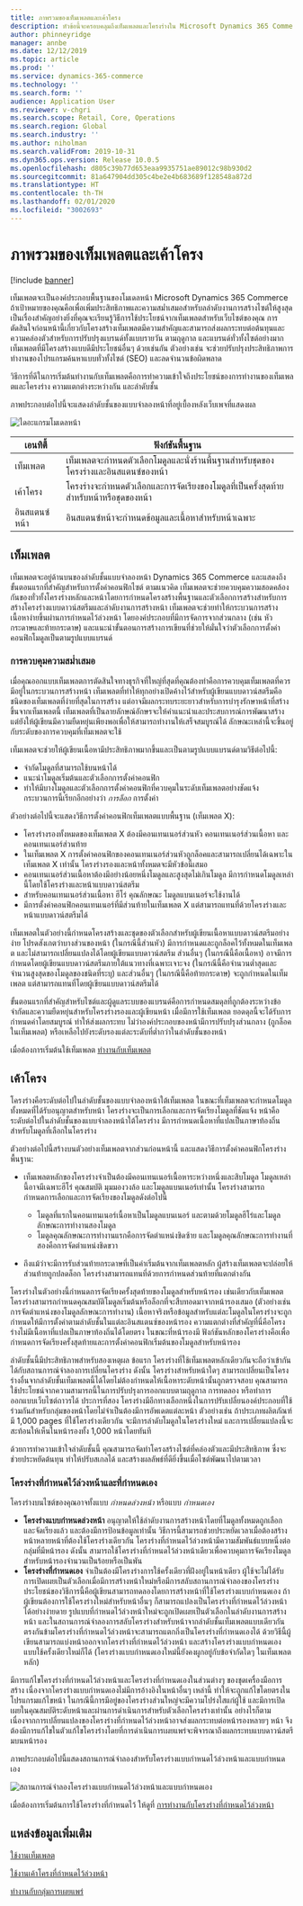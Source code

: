 ```yaml
---
title: ภาพรวมของเท็มเพลตและเค้าโครง
description: หัวข้อนี้จะครอบคลุมถึงเท็มเพลตและโครงร่างใน Microsoft Dynamics 365 Commerce
author: phinneyridge
manager: annbe
ms.date: 12/12/2019
ms.topic: article
ms.prod: ''
ms.service: dynamics-365-commerce
ms.technology: ''
ms.search.form: ''
audience: Application User
ms.reviewer: v-chgri
ms.search.scope: Retail, Core, Operations
ms.search.region: Global
ms.search.industry: ''
ms.author: niholman
ms.search.validFrom: 2019-10-31
ms.dyn365.ops.version: Release 10.0.5
ms.openlocfilehash: d805c39b77d653eaa9935751ae89012c98b930d2
ms.sourcegitcommit: 81a647904dd305c4be2e4b683689f128548a872d
ms.translationtype: HT
ms.contentlocale: th-TH
ms.lasthandoff: 02/01/2020
ms.locfileid: "3002693"
---
```

# <a name="templates-and-layouts-overview"></a>ภาพรวมของเท็มเพลตและเค้าโครง


[!include [banner](includes/banner.md)]

เท็มเพลตจะเป็นองค์ประกอบพื้นฐานของโมเดลหน้า Microsoft Dynamics 365 Commerce ถ้าเป้าหมายของคุณคือเพื่อเพิ่มประสิทธิภาพและความสม่ำเสมอสำหรับลลำดับงานการสร้างไซต์ให้สูงสุด เป็นเรื่องสำคัญอย่างยิ่งที่คุณจะเรียนรู้วิธีการใช้ประโยชน์จากเท็มเพลตสำหรับเว็บไซต์ของคุณ การตัดสินใจก่อนหน้านี้เกี่ยวกับโครงสร้างเท็มเพลตมีความสำคัญและสามารถส่งผลกระทบต่อต้นทุนและความคล่องตัวสำหรับการปรับปรุงแบรนด์ทั้งแบบรายวัน ตามฤดูกาล และแบรนด์ทั่วทั้งไซต์อย่างมาก เท็มเพลตที่มีโครงสร้างแบบดีมีประโยชน์อื่นๆ ด้วยเช่นกัน ตัวอย่างเช่น จะช่วยปรับปรุงประสิทธิภาพการทำงานของโปรแกรมค้นหาแบบทั่วทั้งไซต์ (SEO) และลดจำนวนข้อผิดพลาด

วิธีการที่ดีในการเริ่มต้นทำงานกับเท็มเพลตคือการทำความเข้าใจถึงประโยชน์ของการทำงานของเท็มเพลตและโครงร่าง ความแตกต่างระหว่างกัน และลำดับชั้น

ภาพประกอบต่อไปนี้จะแสดงลำดับชั้นของแบบจำลองหน้าที่อยู่เบื้องหลังเว็บเพจที่แสดงผล

![ไดอะแกรมโมเดลหน้า](../commerce/media/page-model-diagram.png)

| เอนทิตี้        | ฟังก์ชันพื้นฐาน |
|---------------|----------------|
| เท็มเพลต      | เท็มเพลตจะกำหนดตัวเลือกโมดูลและนั่งร้านพื้นฐานสำหรับชุดของโครงร่างและอินสแตนซ์ของหน้า |
| เค้าโครง        | โครงร่างจะกำหนดตัวเลือกและการจัดเรียงของโมดูลที่เป็นครั้งสุดท้ายสำหรับหน้าหรือชุดของหน้า |
| อินสแตนซ์หน้า | อินสแตนซ์หน้าจะกำหนดข้อมูลและเนื้อหาสำหรับหน้าเฉพาะ |

## <a name="templates"></a>เท็มเพลต

เท็มเพลตจะอยู่ด้านบนของลำดับชั้นแบบจำลองหน้า Dynamics 365 Commerce และแสดงถึงขั้นตอนแรกที่สำคัญสำหรับการตั้งค่าคอนฟิกไซต์ ตามแนวคิด เท็มเพลตจะช่วยควบคุมความสอดคล้องกันของทั่วทั้งโครงร่างหลักและหน้าโดยการกำหนดโครงสร้างพื้นฐานและตัวเลือกการสร้างสำหรับการสร้างโครงร่างแบบดาวน์สตรีมและลำดับงานการสร้างหน้า เท็มเพลตจะช่วยทำให้กระบวนการสร้างเนื้อหาง่ายขึ้นผ่านการกำหนดไว้ล่วงหน้า โดยองค์ประกอบที่มีการจัดการจากส่วนกลาง (เช่น หัวกระดาษและท้ายกระดาษ) และแนะนำขั้นตอนการสร้างการเขียนที่ช่วยให้มั่นใจว่าตัวเลือกการตั้งค่าคอนฟิกโมดูลเป็นตามรูปแบบแบรนด์

### <a name="controlling-consistency"></a>การควบคุมความสม่ำเสมอ

เมื่อคุณออกแบบเท็มเพลตการตัดสินใจทางธุรกิจที่ใหญ่ที่สุดที่คุณต้องทำคือการควบคุมเท็มเพลตที่ควรมีอยู่ในกระบวนการสร้างหน้า เท็มเพลตที่ทำให้ทุกอย่างเปิดค้างไว้สำหรับผู้เขียนแบบดาวน์สตรีมคือชนิดของเท็มเพลตที่ง่ายที่สุดในการสร้าง แต่อาจมีผลกระทบระยะยาวสำหรับการบำรุงรักษาหน้าที่สร้างขึ้นจากเท็มเพลตนี้ เท็มเพลตที่เป็นลายลักษณ์อักษรจะให้คำแนะนำและประสบการณ์การพัฒนาสร้าง แต่ยังให้ผู้เขียนมีความยืดหยุ่นเพียงพอเพื่อให้สามารถทำงานให้เสร็จสมบูรณ์ได้ ลักษณะเหล่านี้จะขึ้นอยู่กับระดับของการควบคุมที่เท็มเพลตจะใช้

เท็มเพลตจะช่วยให้ผู้เขียนเนื้อหามีประสิทธิภาพมากขึ้นและเป็นตามรูปแบบแบรนด์ตามวิธีต่อไปนี้:

- จำกัดโมดูลที่สามารถใช้บนหน้าได้
- แนะนำโมดูลเริ่มต้นและตัวเลือกการตั้งค่าคอนฟิก
- ทำให้มีบางโมดูลและตัวเลือกการตั้งค่าคอนฟิกที่ควบคุมในระดับเท็มเพลตอย่างชัดแจ้ง กระบวนการนี้เรียกอีกอย่างว่า *การล็อก* การตั้งค่า

ตัวอย่างต่อไปนี้จะแสดงวิธีการตั้งค่าคอนฟิกเท็มเพลตแบบพื้นฐาน (เท็มเพลต X):

- โครงร่างรองทั้งหมดของเท็มเพลต X ต้องมีคอนเทนเนอร์ส่วนหัว คอนเทนเนอร์ส่วนเนื้อหา และคอนเทนเนอร์ส่วนท้าย
- ในเท็มเพลต X การตั้งค่าคอนฟิกของคอนเทนเนอร์ส่วนหัวถูกล็อคและสามารถเปลี่ยนได้เฉพาะในเท็มเพลต X เท่านั้น โครงร่างรองและหน้าทั้งหมดจะมีหัวข้อนี้เสมอ
- คอนเทนเนอร์ส่วนเนื้อหาต้องมีอย่างน้อยหนึ่งโมดูลและสูงสุดไม่เกินโมดูล มีการกำหนดโมดูลเหล่านี้โดยใช้โครงร่างและหน้าแบบดาวน์สตรีม
- สำหรับคอนเทนเนอร์ส่วนเนื้อหา ฮีโร่ คุณลักษณะ โมดูลแบนเนอร์จะใช้งานได้
- มีการตั้งค่าคอนฟิกคอนเทนเนอร์ที่มีส่วนท้ายในเท็มเพลต X แต่สามารถแทนที่ด้วยโครงร่างและหน้าแบบดาวน์สตรีมได้

เท็มเพลตในตัวอย่างนี้กำหนดโครงสร้างและชุดของตัวเลือกสำหรับผู้เขียนเนื้อหาแบบดาวน์สตรีมอย่างง่าย โปรดสังเกตว่าบางส่วนของหน้า (ในกรณีนี้ส่วนหัว) มีการกำหนดและถูกล็อคไว้ทั้งหมดในเท็มเพลต และไม่สามารถเปลี่ยนแปลงได้โดยผู้เขียนแบบดาวน์สตรีม ส่วนอื่นๆ (ในกรณีนี้คือเนื้อหา) อาจมีการกำหนดโดยผู้เขียนแบบดาวน์สตรีมภายใต้แนวทางที่เฉพาะเจาะจง (ในกรณีนี้คือจำนวนต่ำสุดและจำนวนสูงสุดของโมดูลของชนิดที่ระบุ) และส่วนอื่นๆ (ในกรณีนี้คือท้ายกระดาษ) จะถูกกำหนดในเท็มเพลต แต่สามารถแทนที่โดยผู้เขียนแบบดาวน์สตรีมได้

ขั้นตอนแรกที่สำคัญสำหรับไซต์และผู้ดูแลระบบของแบรนด์คือการกำหนดสมดุลที่ถูกต้องระหว่างข้อจำกัดและความยืดหยุ่นสำหรับโครงร่างรองและผู้เขียนหน้า เมื่อมีการใช้เท็มเพลต ยอดดุลนี้จะได้รับการกำหนดค่าโดยสมบูรณ์ ทำให้ส่งผลกระทบ ไม่ว่าองค์ประกอบของหน้ามีการปรับปรุงส่วนกลาง (ถูกล็อคในเท็มเพลต) หรือเหลือไปยังระดับรองแต่ละระดับที่ต่ำกว่าในลำดับชั้นของหน้า

เมื่อต้องการเริ่มต้นใช้เท็มเพลต [ทำงานกับเท็มเพลต](work-with-templates.md)

## <a name="layouts"></a>เค้าโครง

โครงร่างคือระดับต่อไปในลำดับชั้นของแบบจำลองหน้าใต้เท็มเพลต ในขณะที่เท็มเพลตจะกำหนดโมดูลทั้งหมดที่ได้รับอนุญาตสำหรับหน้า โครงร่างจะเป็นการเลือกและการจัดเรียงโมดูลที่ชัดแจ้ง หน้าคือระดับต่อไปในลำดับชั้นของแบบจำลองหน้าใต้โครงร่าง มีการกำหนดเนื้อหาที่แปลเป็นภาษาท้องถิ่นสำหรับโมดูลที่เลือกในโครงร่าง

ตัวอย่างต่อไปนี้สร้างบนตัวอย่างเท็มเพลตจากส่วนก่อนหน้านี้ และแสดงวิธีการตั้งค่าคอนฟิกโครงร่างพื้นฐาน:

- เท็มเพลตหลักของโครงร่างจำเป็นต้องมีคอนเทนเนอร์เนื้อหาระหว่างหนึ่งและสิบโมดูล โมดูลเหล่านี้อาจมีเฉพาะฮีโร่ คุณสมบัติ มุมมองวงล้อ และโมดูลแบนเนอร์เท่านั้น โครงร่างสามารถกำหนดการเลือกและการจัดเรียงของโมดูลดังต่อไปนี้

    - โมดูลที่แรกในคอนเทนเนอร์เนื้อหาเป็นโมดูลแบนเนอร์ และตามด้วยโมดูลฮีโร่และโมดูลลักษณะการทำงานสองโมดูล
    - โมดูลคุณลักษณะการทำงานแรกคือการจัดตำแหน่งชิดซ้าย และโมดูลคุณลักษณะการทำงานที่สองคือการจัดตำแหน่งชิดขวา

- ถึงแม้ว่าจะมีการรับส่วนท้ายกระดาษที่เป็นค่าเริ่มต้นจากเท็มเพลตหลัก ผู้สร้างเท็มเพลตจะปล่อยให้ส่วนท้ายถูกปลดล็อก โครงร่างสามารถแทนที่ด้วยการกำหนดส่วนท้ายที่แตกต่างกัน

โครงร่างในตัวอย่างนี้กำหนดการจัดเรียงครั้งสุดท้ายของโมดูลสำหรับหน้ารอง เช่นเดียวกับเท็มเพลต โครงร่างสามารถกำหนดคุณสมบัติโมดูลเริ่มต้นหรือล็อกที่จะสืบทอดมาจากหน้ารองเสมอ (ตัวอย่างเช่นการจัดตำแหน่งของโมดูลลักษณะการทำงาน) เนื้อหาจริงหรือข้อมูลสำหรับแต่ละโมดูลในโครงร่างจะถูกกำหนดให้มีการตั้งค่าตามลำดับชั้นในแต่ละอินสแตนซ์ของหน้ารอง ความแตกต่างที่สำคัญที่นี่คือโครงร่างไม่มีเนื้อหาที่แปลเป็นภาษาท้องถิ่นได้โดยตรง ในขณะที่หน้ารองมี ฟังก์ชันหลักของโครงร่างคือเพื่อกำหนดการจัดเรียงครั้งสุดท้ายและการตั้งค่าคอนฟิกเริ่มต้นของโมดูลสำหรับหน้ารอง

ลำดับชั้นนี้มีประสิทธิภาพสำหรับสองเหตุผล ข้อแรก โครงร่างที่ใช้เท็มเพลตหลักเดียวกันจะถือว่าเข้ากันได้กับสถานการณ์จำลองการเปลี่ยนโครงร่าง ดังนั้น โครงร่างสำหรับหน้าใดๆ สามารถเปลี่ยนเป็นโครงร่างอื่นจากลำดับชั้นเท็มเพลตนี้ได้โดยไม่ต้องกำหนดให้เนื้อหาระดับหน้านั้นถูกตรวจสอบ คุณสามารถใช้ประโยชน์จากความสามารถนี้ในการปรับปรุงการออกแบบตามฤดูกาล การทดลอง หรือทำการออกแบบเว็บไซต์ถาวรได้ ประการที่สอง โครงร่างมีอีกทางเลือกหนึ่งในการปรับเปลี่ยนองค์ประกอบที่ใช้ร่วมกันสำหรับกลุ่มของหน้าโดยไม่จำเป็นต้องมีการอัพเดตแต่ละหน้า ตัวอย่างเช่น ถ้าประเภทผลิตภัณฑ์มี 1,000 pages ที่ใช้โครงร่างเดียวกัน จะมีการลำดับโมดูลในโครงร่างใหม่ และการเปลี่ยนแปลงนี้จะสะท้อนให้เห็นในหน้ารองทั้ง 1,000 หน้าโดยทันที

ด้วยการทำความเข้าใจลำดับชั้นนี้ คุณสามารถจัดทำโครงสร้างไซต์ที่คล่องตัวและมีประสิทธิภาพ ซึ่งจะช่วยประหยัดต้นทุน ทำให้ปรับสเกลได้ และสร้างผลลัพธ์ที่ดียิ่งขึ้นเมื่อไซต์พัฒนาไปตามเวลา

### <a name="preset-and-custom-layouts"></a>โครงร่างที่กำหนดไว้ล่วงหน้าและที่กำหนดเอง

โครงร่างบนไซต์ของคุณอาจทั้งแบบ *กำหนดล่วงหน้า* หรือแบบ *กำหนดเอง*

- **โครงร่างแบบกำหนดล่วงหน้า** อนุญาตให้ใช้ลำดับงานการสร้างหน้าโดยที่โมดูลทั้งหมดถูกเลือกและจัดเรียงแล้ว และต้องมีการป้อนข้อมูลเท่านั้น วิธีการนี้สามารถช่วยประหยัดเวลาเมื่อต้องสร้างหน้าหลายหน้าที่ต้องใช้โครงร่างเดียวกัน โครงร่างที่กำหนดไว้ล่วงหน้ามีความสัมพันธ์แบบหนึ่งต่อกลุ่มที่มีหน้ารอง ดังนั้น สามารถใช้โครงร่างที่กำหนดไว้ล่วงหน้าเดียวเพื่อควบคุมการจัดเรียงโมดูลสำหรับหน้ารองจำนวนเป็นร้อยหรือเป็นพัน
- **โครงร่างที่กำหนดเอง** จำเป็นต้องมีโครงร่างการใช้ครั้งเดียวที่ฝังอยู่ในหน้าเดียว ผู้ใช้จะไม่ได้รับการเปิดเผยเป็นตัวเลือกเมื่อมีการสร้างหน้าใหม่หรือมีการสลับสถานการณ์จำลองของโครงร่าง ประโยชน์ของวิธีการนี้คือผู้เขียนสามารถทดลองโดยการสร้างหน้าที่ใช้โครงร่างแบบกำหนดเอง ถ้าผู้เขียนต้องการใช้โครงร่างใหม่สำหรับหน้าอื่นๆ ก็สามารถแปลงเป็นโครงร่างที่กำหนดไว้ล่วงหน้าได้อย่างง่ายดาย รูปแบบที่กำหนดไว้ล่วงหน้าใหม่จะถูกเปิดเผยเป็นตัวเลือกในลำดับงานการสร้างหน้า และในสถานการณ์จำลองการสลับโครงร่างสำหรับหน้าจากลำดับชั้นเท็มเพลตแบบเดียวกัน ตรงกันข้ามโครงร่างที่กำหนดไว้ล่วงหน้าจะสามารถแตกกิ่งเป็นโครงร่างที่กำหนดเองได้ ด้วยวิธีนี้ผู้เขียนสามารถแบ่งหน้าออกจากโครงร่างที่กำหนดไว้ล่วงหน้า และสร้างโครงร่างแบบกำหนดเองแบบใช้ครั้งเดียวใหม่ก็ได้ (โครงร่างแบบกำหนดเองใหม่นี้ยังคงผูกอยู่กับข้อจำกัดใดๆ ในเท็มเพลตหลัก)

มีการแก้ไขโครงร่างที่กำหนดไว้ล่วงหน้าและโครงร่างที่กำหนดเองในส่วนต่างๆ ของชุดเครื่องมือการสร้าง เนื่องจากโครงร่างแบบกำหนดเองไม่มีการอ้างอิงในหน้าอื่นๆ เหล่านี้ ทำให้จะถูกแก้ไขโดยตรงในโปรแกรมแก้ไขหน้า ในกรณีนี้การมีอยู่ของโครงร่างส่วนใหญ่จะมีความโปร่งใสแก่ผู้ใช้ และมีการเปิดเผยในคุณสมบัติระดับหน้าและผ่านการดำเนินการสำหรับตัวเลือกโครงร่างเท่านั้น อย่างไรก็ตาม เนื่องจากการเปลี่ยนแปลงของโครงร่างที่กำหนดไว้ล่วงหน้าอาจส่งผลกระทบต่อหน้ารองหลายๆ หน้า จึงต้องมีการแก้ไขในตัวแก้ไขโครงร่างโดยที่การดำเนินการเผยแพร่จะพิจารณาถึงผลกระทบแบบดาวน์สตรีมบนหน้ารอง

ภาพประกอบต่อไปนี้แสดงสถานการณ์จำลองสำหรับโครงร่างแบบกำหนดไว้ล่วงหน้าและแบบกำหนดเอง

![สถานการณ์จำลองโครงร่างแบบกำหนดไว้ล่วงหน้าและแบบกำหนดเอง](../commerce/media/template-figure1.png)

เมื่อต้องการเริ่มต้นการใช้โครงร่างที่กำหนดไว้ ให้ดูที่ [การทำงานกับโครงร่างที่กำหนดไว้ล่วงหน้า](work-with-layouts.md)

## <a name="additional-resources"></a>แหล่งข้อมูลเพิ่มเติม

[ใช้งานเท็มเพลต](work-with-templates.md)

[ใช้งานเค้าโครงที่กำหนดไว้ล่วงหน้า](work-with-layouts.md)

[ทำงานกับกลุ่มการเผยแพร่](publish-groups.md)
